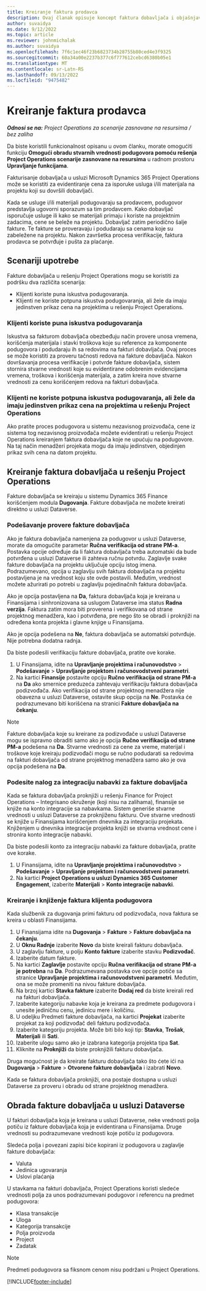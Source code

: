 ```yaml
---
title: Kreiranje faktura prodavca
description: Ovaj članak opisuje koncept faktura dobavljača i objašnjava kako da ih kreirate u usluzi Microsoft Dynamics 365 Project Operations.
author: suvaidya
ms.date: 9/12/2022
ms.topic: article
ms.reviewer: johnmichalak
ms.author: suvaidya
ms.openlocfilehash: 7f6c1ec46f23b6823734b28755b80ced4e3f9325
ms.sourcegitcommit: 60a34a00e2237b377c6f777612cebcd6380b05e1
ms.translationtype: MT
ms.contentlocale: sr-Latn-RS
ms.lasthandoff: 09/13/2022
ms.locfileid: "9475482"
---
```

# <a name="create-vendor-invoices"></a>Kreiranje faktura prodavca

_**Odnosi se na:** Project Operations za scenarije zasnovane na resursima / bez zaliha_

Da biste koristili funkcionalnost opisanu u ovom članku, morate omogućiti funkciju **Omogući obradu stvarnih vrednosti podugovora pomoću rešenja Project Operations scenarije zasnovane na resursima** u radnom prostoru **Upravljanje funkcijama**.

Fakturisanje dobavljača u usluzi Microsoft Dynamics 365 Project Operations može se koristiti za evidentiranje cena za isporuke usluga i/ili materijala na projektu koji su dovršili dobavljači.

Kada se usluge i/ili materijali podugovaraju sa prodavcem, podugovor predstavlja ugovorni sporazum sa tim prodavcem. Kako dobavljač isporučuje usluge ili kako se materijali primaju i koriste na projektnim zadacima, cene se beleže na projektu. Dobavljač zatim periodično šalje fakture. Te fakture se proveravaju i podudaraju sa cenama koje su zabeležene na projektu. Nakon završetka procesa verifikacije, faktura prodavca se potvrđuje i pušta za plaćanje.

## <a name="scenarios-for-use"></a>Scenariji upotrebe

Fakture dobavljača u rešenju Project Operations mogu se koristiti za podršku dva različita scenarija:

- Klijenti koriste puna iskustva podugovaranja.
- Klijenti ne koriste potpuna iskustva podugovaranja, ali žele da imaju jedinstven prikaz cena na projektima u rešenju Project Operations.

### <a name="customers-use-the-full-subcontracting-experiences"></a>Klijenti koriste puna iskustva podugovaranja

Iskustva sa fakturom dobavljača obezbeđuju način provere unosa vremena, korišćenja materijala i stavki troškova koje su reference za komponente podugovora i podudaraju ih sa redovima na fakturi dobavljača. Ovaj proces se može koristiti za proveru tačnosti redova na fakture dobavljača. Nakon dovršavanja procesa verifikacije i potvrde fakture dobavljača, sistem stornira stvarne vrednosti koje su evidentirane odobrenim evidencijama vremena, troškova i korišćenja materijala, a zatim kreira nove stvarne vrednosti za cenu korišćenjem redova na fakturi dobavljača.

### <a name="customers-dont-use-the-full-subcontracting-experiences-but-want-to-have-a-unified-view-of-costs-on-projects-in-project-operations"></a>Klijenti ne koriste potpuna iskustva podugovaranja, ali žele da imaju jedinstven prikaz cena na projektima u rešenju Project Operations

Ako pratite proces podugovora u sistemu nezavisnog proizvođača, cene iz sistema tog nezavisnog proizvođača možete evidentirati u rešenju Project Operations kreiranjem faktura dobavljača koje ne upućuju na podugovore. Na taj način menadžeri projekata mogu da imaju jedinstven, objedinjen prikaz svih cena na datom projektu.

## <a name="create-vendor-invoices-in-project-operations"></a>Kreiranje faktura dobavljača u rešenju Project Operations

Fakture dobavljača se kreiraju u sistemu Dynamics 365 Finance korišćenjem modula **Dugovanja**. Fakture dobavljača ne možete kreirati direktno u usluzi Dataverse.

### <a name="set-up-vendor-invoice-verification"></a>Podešavanje provere fakture dobavljača

Ako je faktura dobavljača namenjena za podugovor u usluzi Dataverse, morate da omogućite parametar **Ručna verifikacija od strane PM-a**. Postavka opcije određuje da li faktura dobavljača treba automatski da bude potvrđena u usluzi Dataverse ili zahteva ručnu potvrdu. Zaglavlje svake fakture dobavljača na projektu uključuje opciju istog imena. Podrazumevano, opcija u zaglavlju svih faktura dobavljača na projektu postavljena je na vrednost koju ste ovde postavili. Međutim, vrednost možete ažurirati po potrebi u zaglavlju pojedinačnih faktura dobavljača.

Ako je opcija postavljena na **Da**, faktura dobavljača koja je kreirana u Finansijama i sinhronizovana sa uslugom Dataverse ima status **Radna verzija**. Faktura zatim mora biti proverena i verifikovana od strane projektnog menadžera, kao i potvrđena, pre nego što se obradi i proknjiži na određena konta projekta i glavne knjige u Finansijama.

Ako je opcija podešena na **Ne**, faktura dobavljača se automatski potvrđuje. Nije potrebna dodatna radnja.

Da biste podesili verifikaciju fakture dobavljača, pratite ove korake.

1. U Finansijama, idite na **Upravljanje projektima i računovodstvo** \> **Podešavanje** \> **Upravljanje projektom i računovodstveni parametri**.
1. Na kartici **Finansije** postavite opciju **Ručno verifikacija od strane PM-a** na **Da** ako smernice preduzeća zahtevaju verifikaciju faktura dobavljača podizvođača. Ako verifikacija od strane projektnog menadžera nije obavezna u usluzi Dataverse, ostavite skup opcija na **Ne**. Postavka će podrazumevano biti korišćena na stranici **Fakture dobavljača na čekanju**.

> [!NOTE]
> Fakture dobavljača koje su kreirane za podizvođače u usluzi Dataverse mogu se ispravno obraditi samo ako je opcija **Ručno verifikacija od strane PM-a** podešena na **Da**. Stvarne vrednosti za cene za vreme, materijal i troškove koje kreiraju podizvođači mogu se ručno podudarati sa redovima na fakturi dobavljača od strane projektnog menadžera samo ako je ova opcija podešena na **Da**.

### <a name="set-up-a-procurement-integration-account-for-vendor-invoices"></a>Podesite nalog za integraciju nabavki za fakture dobavljača

Kada se faktura dobavljača proknjiži u rešenju Finance for Project Operations – Integrisano okruženje (koji nisu na zalihama), finansije se knjiže na konto integracije sa nabavkama. Sistem generiše stvarne vrednosti u usluzi Dataverse za proknjiženu fakturu. Ove stvarne vrednosti se knjiže u Finansijama korišćenjem dnevnika za integraciju projekata. Knjiženjem u dnevnika integracije projekta knjiži se stvarna vrednost cene i stronira konto integracije nabavki.

Da biste podesili konto za integraciju nabavki za fakture dobavljača, pratite ove korake.

1. U Finansijama, idite na **Upravljanje projektima i računovodstvo** \> **Podešavanje** \> **Upravljanje projektom i računovodstveni parametri**.
1. Na kartici **Project Operations u usluzi Dynamics 365 Customer Engagement**, izaberite **Materijali** \> **Konto integracije nabavki**.

### <a name="create-and-post-subcontract-vendor-invoices"></a>Kreiranje i knjiženje faktura klijenta podugovora

Kada službenik za dugovanja primi fakturu od podizvođača, nova faktura se kreira u oblasti Finansijama.

1. U Finansijama idite na **Dugovanja** \> **Fakture** \> **Fakture dobavljača na čekanju**.
1. U **Oknu Radnje** izaberite **Novo** da biste kreirali fakturu dobavljača.
1. U zaglavlju fakture, u polju **Konto fakture** izaberite stavku **Podizvođač**.
1. Izaberite datum fakture.
1. Na kartici **Zaglavlje** postavite opciju **Ručna verifikacija od strane PM-a je potrebna** na **Da**. Podrazumevana postavka ove opcije potiče sa stranice **Upravljanje projektima i računovodstveni parametri**. Međutim, ona se može promeniti na nivou fakture dobavljača.
1. Na brzoj kartici **Stavka fakture** izaberite **Dodaj red** da biste kreirali red na fakturi dobavljača.
1. Izaberite kategoriju nabavke koja je kreirana za predmete podugovora i unesite jediničnu cenu, jedinicu mere i količinu.
1. U odeljku Predmeti fakture dobavljača, na kartici **Projekat** izaberite projekat za koji podizvođač deli fakturu podizvođača.
1. Izaberite kategoriju projekta. Može biti bilo koji tip: **Stavka**, **Trošak**, **Materijali** ili **Sati**.
1. Izaberite ulogu samo ako je izabrana kategorija projekta tipa **Sat**.
1. Kliknite na **Proknjiži** da biste proknjižili fakturu dobavljača.

Druga mogućnost je da kreirate fakturu dobavljača tako što ćete ići na **Dugovanja** \> **Fakture** \> **Otvorene fakture dobavljača** i izabrati **Novo**.

Kada se faktura dobavljača proknjiži, ona postaje dostupna u usluzi Dataverse za proveru i obradu od strane projektnog menadžera.

## <a name="vendor-invoice-processing-in-dataverse"></a>Obrada fakture dobavljača u usluzi Dataverse

U fakturi dobavljača koja je kreirana u usluzi Dataverse, neke vrednosti polja potiču iz fakture dobavljača koja je evidentirana u Finansijama. Druge vrednosti su podrazumevane vrednosti koje potiču iz podugovora.

Sledeća polja i povezani zapisi biće kopirani iz podugovora u zaglavlje fakture dobavljača:

- Valuta
- Jedinica ugovaranja
- Uslovi plaćanja

U stavkama na fakturi dobavljača, Project Operations koristi sledeće vrednosti polja za unos podrazumevani podugovor i referencu na predmet podugovora:

- Klasa transakcije
- Uloga
- Kategorija transakcije
- Polja proizvoda
- Project
- Zadatak

> [!NOTE]
> Predmeti podugovora sa fiksnom cenom nisu podržani u Project Operations.

[!INCLUDE[footer-include](../includes/footer-banner.md)]
